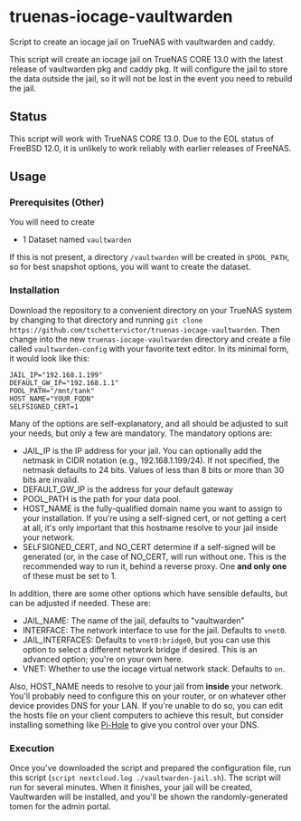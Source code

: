 # truenas-iocage-vaultwarden
Script to create an iocage jail on TrueNAS with vaultwarden and caddy.

This script will create an iocage jail on TrueNAS CORE 13.0 with the latest release of vaultwarden pkg and caddy pkg. It will configure the jail to store the data outside the jail, so it will not be lost in the event you need to rebuild the jail.

## Status
This script will work with TrueNAS CORE 13.0.  Due to the EOL status of FreeBSD 12.0, it is unlikely to work reliably with earlier releases of FreeNAS.

## Usage

### Prerequisites (Other)

You will need to create
- 1 Dataset named `vaultwarden`

If this is not present, a directory `/vaultwarden` will be created in `$POOL_PATH`, so for best snapshot options,  you will want to create the dataset.

### Installation
Download the repository to a convenient directory on your TrueNAS system by changing to that directory and running `git clone https://github.com/tschettervictor/truenas-iocage-vaultwarden`.  Then change into the new `truenas-iocage-vaultwarden` directory and create a file called `vaultwarden-config` with your favorite text editor.  In its minimal form, it would look like this:
```
JAIL_IP="192.168.1.199"
DEFAULT_GW_IP="192.168.1.1"
POOL_PATH="/mnt/tank"
HOST_NAME="YOUR_FQDN"
SELFSIGNED_CERT=1
```
Many of the options are self-explanatory, and all should be adjusted to suit your needs, but only a few are mandatory.  The mandatory options are:

* JAIL_IP is the IP address for your jail.  You can optionally add the netmask in CIDR notation (e.g., 192.168.1.199/24).  If not specified, the netmask defaults to 24 bits.  Values of less than 8 bits or more than 30 bits are invalid.
* DEFAULT_GW_IP is the address for your default gateway
* POOL_PATH is the path for your data pool.
* HOST_NAME is the fully-qualified domain name you want to assign to your installation. If you're using a self-signed cert, or not getting a cert at all, it's only important that this hostname resolve to your jail inside your network.
* SELFSIGNED_CERT, and NO_CERT determine if a self-signed will be generated (or, in the case of NO_CERT, will run without one. This is the recommended way to run it, behind a reverse proxy. One **and only one** of these must be set to 1.
 
In addition, there are some other options which have sensible defaults, but can be adjusted if needed.  These are:

* JAIL_NAME: The name of the jail, defaults to "vaultwarden"
* INTERFACE: The network interface to use for the jail.  Defaults to `vnet0`.
* JAIL_INTERFACES: Defaults to `vnet0:bridge0`, but you can use this option to select a different network bridge if desired.  This is an advanced option; you're on your own here.
* VNET: Whether to use the iocage virtual network stack.  Defaults to `on`.

Also, HOST_NAME needs to resolve to your jail from **inside** your network.  You'll probably need to configure this on your router, or on whatever other device provides DNS for your LAN.  If you're unable to do so, you can edit the hosts file on your client computers to achieve this result, but consider installing something like [Pi-Hole](https://pi-hole.net/) to give you control over your DNS.

### Execution
Once you've downloaded the script and prepared the configuration file, run this script (`script nextcloud.log ./vaultwarden-jail.sh`).  The script will run for several minutes.  When it finishes, your jail will be created, Vaultwarden will be installed, and you'll be shown the randomly-generated tomen for the admin portal.
